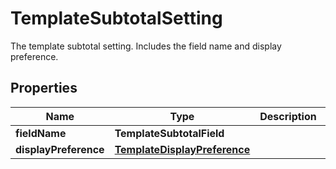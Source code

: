 

# TemplateSubtotalSetting

The template subtotal setting. Includes the field name and display preference.

## Properties

| Name | Type | Description | Notes |
|------------ | ------------- | ------------- | -------------|
|**fieldName** | **TemplateSubtotalField** |  |  [optional] |
|**displayPreference** | [**TemplateDisplayPreference**](TemplateDisplayPreference.md) |  |  [optional] |




